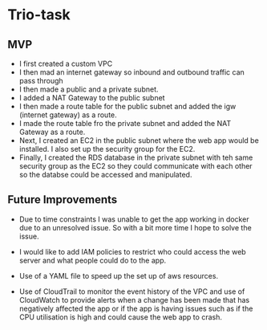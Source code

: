 # Trio-task

## MVP

- I first created a custom VPC 
- I then mad an internet gateway so inbound and outbound traffic can pass through
- I then made a public and a private subnet.
- I added a NAT Gateway to the public subnet
- I then made a route table for the public subnet and added the igw (internet gateway) as a route.
- I made the route table fro the private subnet and added the NAT Gateway as a route.
- Next, I created an EC2 in the public subnet where the web app would be installed. I also set up the security group for the EC2.
- Finally, I created the RDS database in the private subnet with teh same security group as the EC2 so they could communicate with each other so the databse could be accessed and manipulated.

## Future Improvements

- Due to time constraints I was unable to get the app working in docker due to an unresolved issue. So with a bit more time I hope to solve the issue.

- I would like to add IAM policies to restrict who could access the web server and what people could do to the app.

- Use of a YAML file to speed up the set up of aws resources.

- Use of CloudTrail to monitor the event history of the VPC and use of CloudWatch to provide alerts when a change has been made that has negatively affected the app or if the app is having issues such as if the CPU utilisation is high and could cause the web app to crash.
